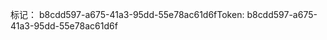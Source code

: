 <span data-ttu-id="641a3-101">标记： b8cdd597-a675-41a3-95dd-55e78ac61d6f</span><span class="sxs-lookup"><span data-stu-id="641a3-101">Token: b8cdd597-a675-41a3-95dd-55e78ac61d6f</span></span>